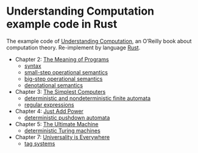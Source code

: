Understanding Computation example code in Rust
==============================================

The example code of [Understanding Computation](http://computationbook.com/), an O’Reilly book about computation theory.
Re-implement by language [Rust](https://github.com/rust-lang/rust).

* Chapter 2: [The Meaning of Programs](the_meaning_of_programs)
    * [syntax](the_meaning_of_programs/syntax.rs)
    * [small-step operational semantics](the_meaning_of_programs/reduce.rs)
    * [big-step operational semantics](the_meaning_of_programs/evaluate.rs)
    * [denotational semantics](the_meaning_of_programs/denotational.rs)
* Chapter 3: [The Simplest Computers](the_simplest_computers)
    * [deterministic and nondeterministic finite automata](the_simplest_computers)
    * [regular expressions](the_simplest_computers)
* Chapter 4: [Just Add Power](just_add_power)
    * [deterministic pushdown automata](just_add_power)
* Chapter 5: [The Ultimate Machine](the_ultimate_machine)
    * [deterministic Turing machines](the_ultimate_machine)
* Chapter 7: [Universality is Everywhere](universality_is_everywhere)
    * [tag systems](universality_is_everywhere/tag_systems)
